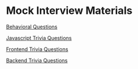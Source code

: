 # Mock Interview Materials

[Behavioral Questions](./behavioral_questions/behavioral.md)

[Javascript Trivia Questions](./trivia/javascript.md)

[Frontend Trivia Questions](./trivia/frontend.md)

[Backend Trivia Questions](./trivia/backend.md)

